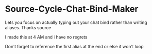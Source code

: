 # Source-Cycle-Chat-Bind-Maker
Lets you focus on actually typing out your chat bind rather than writing aliases. Thanks source

I made this at 4 AM and i have no regrets

Don't forget to reference the first alias at the end or else it won't loop
